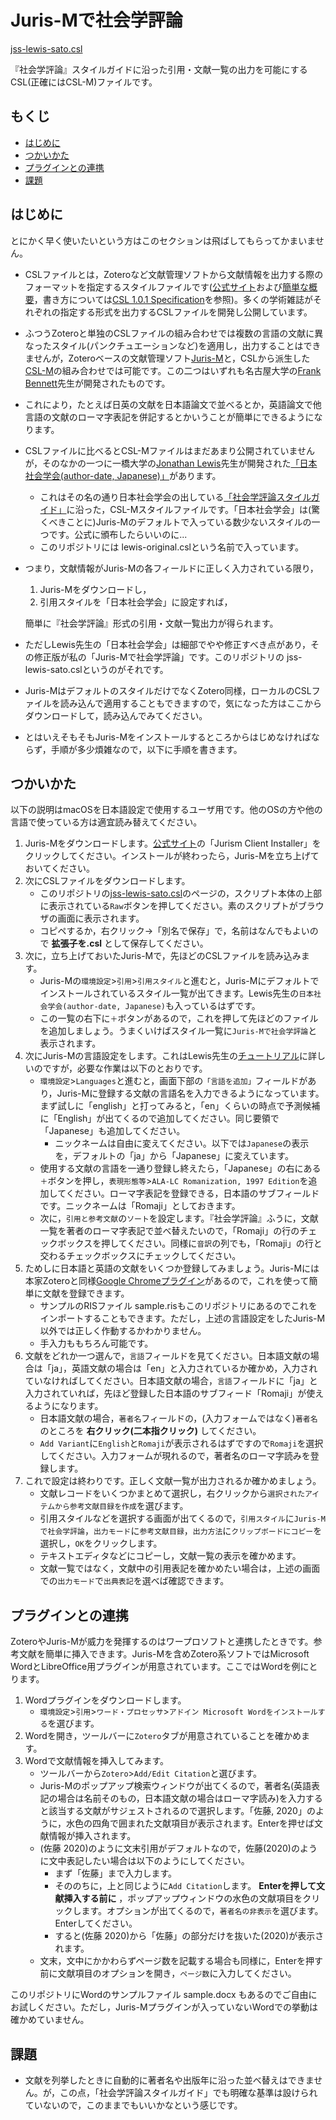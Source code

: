 # Juris-Mで社会学評論

[jss-lewis-sato.csl](https://github.com/keisato0/jss-csl/blob/master/jss-lewis-sato.csl)

『社会学評論』スタイルガイドに沿った引用・文献一覧の出力を可能にするCSL(正確にはCSL-M)ファイルです。



## もくじ

- [はじめに](#hajime)
- [つかいかた](#howto)
- [プラグインとの連携](#plugin)
- [課題](#todo)





## はじめに <a name="hajime"></a>

とにかく早く使いたいという方はこのセクションは飛ばしてもらってかまいません。

- CSLファイルとは，Zoteroなど文献管理ソフトから文献情報を出力する際のフォーマットを指定するスタイルファイルです([公式サイト](https://citationstyles.org/)および[簡単な概要](https://docs.citationstyles.org/en/1.0.1/primer.html)，書き方については[CSL 1.0.1 Specification](https://docs.citationstyles.org/en/1.0.1/specification.html)を参照)。多くの学術雑誌がそれぞれの指定する形式を出力するCSLファイルを開発し公開しています。

- ふつうZoteroと単独のCSLファイルの組み合わせでは複数の言語の文献に異なったスタイル(パンクチュエーションなど)を適用し，出力することはできませんが，Zoteroベースの文献管理ソフト[Juris-M](https://juris-m.github.io/)と，CSLから派生した[CSL-M](https://citeproc-js.readthedocs.io/en/latest/csl-m/index.html)の組み合わせでは可能です。この二つはいずれも名古屋大学の[Frank Bennett](https://twitter.com/fgbjr)先生が開発されたものです。

- これにより，たとえば日英の文献を日本語論文で並べるとか，英語論文で他言語の文献のローマ字表記を併記するとかいうことが簡単にできるようになります。

- CSLファイルに比べるとCSL-Mファイルはまだあまり公開されていませんが，そのなかの一つに一橋大学の[Jonathan Lewis](https://www.soc.hit-u.ac.jp/teaching_staff/lewis.html)先生が開発された[「日本社会学会(author-date, Japanese)」](https://github.com/Juris-M/jm-styles/blob/master/jm-japan-sociological-society.csl)があります。

  - これはその名の通り日本社会学会の出している[「社会学評論スタイルガイド」](https://jss-sociology.org/bulletin/guide/)に沿った，CSL-Mスタイルファイルです。「日本社会学会」は(驚くべきことに)Juris-Mのデフォルトで入っている数少ないスタイルの一つです。公式に頒布したらいいのに...
  - このリポジトリには lewis-original.cslという名前で入っています。

- つまり，文献情報がJuris-Mの各フィールドに正しく入力されている限り，

  1. Juris-Mをダウンロードし，
  2. 引用スタイルを「日本社会学会」に設定すれば，

  簡単に『社会学評論』形式の引用・文献一覧出力が得られます。

- ただしLewis先生の「日本社会学会」は細部でやや修正すべき点があり，その修正版が私の「Juris-Mで社会学評論」です。このリポジトリの jss-lewis-sato.cslというのがそれです。

- Juris-MはデフォルトのスタイルだけでなくZotero同様，ローカルのCSLファイルを読み込んで適用することもできますので，気になった方はここからダウンロードして，読み込んでみてください。

- とはいえそもそもJuris-Mをインストールするところからはじめなければならず，手順が多少煩雑なので，以下に手順を書きます。



## つかいかた <a name="howto"></a>

以下の説明はmacOSを日本語設定で使用するユーザ用です。他のOSの方や他の言語で使っている方は適宜読み替えてください。

1. Juris-Mをダウンロードします。[公式サイト](https://juris-m.github.io/release/)の「Jurism Client Installer」をクリックしてください。インストールが終わったら，Juris-Mを立ち上げておいてください。
2. 次にCSLファイルをダウンロードします。
   - このリポジトリの[jss-lewis-sato.csl](https://github.com/keisato0/jss-csl/blob/master/jss-lewis-sato.csl)のページの，スクリプト本体の上部に表示されている`Raw`ボタンを押してください。素のスクリプトがブラウザの画面に表示されます。
   - コピペするか，右クリック→「別名で保存」で，名前はなんでもよいので **拡張子を.csl** として保存してください。
3. 次に，立ち上げておいたJuris-Mで，先ほどのCSLファイルを読み込みます。
   - Juris-Mの`環境設定`>`引用`>`引用スタイル`と進むと，Juris-Mにデフォルトでインストールされているスタイル一覧が出てきます。Lewis先生の`日本社会学会(author-date, Japanese)`も入っているはずです。
   - この一覧の右下に`＋`ボタンがあるので，これを押して先ほどのファイルを追加しましょう。うまくいけばスタイル一覧に`Juris-Mで社会学評論`と表示されます。
4. 次にJuris-Mの言語設定をします。これはLewis先生の[チュートリアル](https://juris-m.readthedocs.io/en/latest/tutorial.html)に詳しいのですが，必要な作業は以下のとおりです。
   - `環境設定`>`Languages`と進むと，画面下部の`「言語を追加」`フィールドがあり，Juris-Mに登録する文献の言語名を入力できるようになっています。まず試しに「english」と打ってみると，「en」くらいの時点で予測候補に「English」が出てくるので追加してください。同じ要領で「Japanese」も追加してください。
     - ニックネームは自由に変えてください。以下では`Japanese`の表示を，デフォルトの「ja」から「Japanese」に変えています。
   - 使用する文献の言語を一通り登録し終えたら，「Japanese」の右にある`＋`ボタンを押し，`表現形態等`>`ALA-LC Romanization, 1997 Edition`を追加してください。ローマ字表記を登録できる，日本語のサブフィールドです。ニックネームは「Romaji」としておきます。
   - 次に，`引用と参考文献`の`ソート`を設定します。『社会学評論』ふうに，文献一覧を著者のローマ字表記で並べ替えたいので，「Romaji」の行のチェックボックスを押してください。同様に`音訳`の列でも，「Romaji」の行と交わるチェックボックスにチェックしてください。
5. ためしに日本語と英語の文献をいくつか登録してみましょう。Juris-Mには本家Zoteroと同様[Google Chromeプラグイン](https://juris-m.github.io/release/)があるので，これを使って簡単に文献を登録できます。
   - サンプルのRISファイル sample.risもこのリポジトリにあるのでこれをインポートすることもできます。ただし，上述の言語設定をしたJuris-M以外では正しく作動するかわかりません。
   - 手入力ももちろん可能です。
6. 文献をどれか一つ選んで，`言語`フィールドを見てください。日本語文献の場合は「ja」，英語文献の場合は「en」と入力されているか確かめ，入力されていなければしてください。日本語文献の場合，`言語`フィールドに「ja」と入力されていれば，先ほど登録した日本語のサブフィード「Romaji」が使えるようになります。
   - 日本語文献の場合，`著者名`フィールドの，(入力フォームではなく)`著者名`のところを **右クリック(二本指クリック)** してください。
   - `Add Variant`に`English`と`Romaji`が表示されるはずですので`Romaji`を選択してください。入力フォームが現れるので，著者名のローマ字読みを登録します。
7. これで設定は終わりです。正しく文献一覧が出力されるか確かめましょう。
   - 文献レコードをいくつかまとめて選択し，右クリックから`選択されたアイテムから参考文献目録を作成`を選びます。
   - 引用スタイルなどを選択する画面が出てくるので，`引用スタイル`に`Juris-Mで社会学評論`，`出力モード`に`参考文献目録`，`出力方法`に`クリップボードにコピー`を選択し，`OK`をクリックします。
   - テキストエディタなどにコピーし，文献一覧の表示を確かめます。
   - 文献一覧ではなく，文献中の引用表記を確かめたい場合は，上述の画面での`出力モード`で`出典表記`を選べば確認できます。



## プラグインとの連携 <a name="plugin"></a>

ZoteroやJuris-Mが威力を発揮するのはワープロソフトと連携したときです。参考文献を簡単に挿入できます。Juris-Mを含めZotero系ソフトではMicrosoft WordとLibreOffice用プラグインが用意されています。ここではWordを例にとります。

1. Wordプラグインをダウンロードします。
   - `環境設定`>`引用`>`ワード・プロセッサ`>`アドイン Microsoft Wordをインストールする`を選びます。
2. Wordを開き，ツールバーに`Zotero`タブが用意されていることを確かめます。
3. Wordで文献情報を挿入してみます。
   - ツールバーから`Zotero`>`Add/Edit Citation`と選びます。
   - Juris-Mのポップアップ検索ウィンドウが出てくるので，著者名(英語表記の場合は名前そのもの，日本語文献の場合はローマ字読み)を入力すると該当する文献がサジェストされるので選択します。「佐藤, 2020」のように，水色の四角で囲まれた文献項目が表示されます。Enterを押せば文献情報が挿入されます。
   - (佐藤 2020)のように文末引用がデフォルトなので，佐藤(2020)のように文中表記したい場合は以下のようにしてください。
     - まず「佐藤」まで入力します。
     - そののちに，上と同じように`Add Citation`します。 **Enterを押して文献挿入する前に** ，ポップアップウィンドウの水色の文献項目をクリックします。オプションが出てくるので，`著者名の非表示`を選びます。Enterしてください。
     - すると(佐藤 2020)から「佐藤」の部分だけを抜いた(2020)が表示されます。
   - 文末，文中にかかわらずページ数を記載する場合も同様に，Enterを押す前に文献項目のオプションを開き，`ページ数`に入力してください。

このリポジトリにWordのサンプルファイル sample.docx もあるのでご自由にお試しください。ただし，Juris-Mプラグインが入っていないWordでの挙動は確かめていません。



## 課題 <a name="todo"></a>

- 文献を列挙したときに自動的に著者名や出版年に沿った並べ替えはできません。が，この点，「社会学評論スタイルガイド」でも明確な基準は設けられていないので，このままでもいいかなという感じです。

